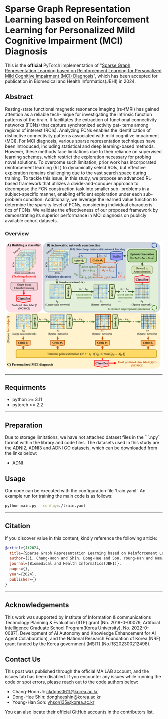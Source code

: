# **Sparse Graph Representation Learning based on Reinforcement Learning for Personalized Mild Cognitive Impairment (MCI) Diagnosis**
This is the **official** PyTorch implementation of "[Sparse Graph Representation Learning based on Reinforcement Learning for Personalized Mild Cognitive Impairment (MCI) Diagnosis](https://)", which has been accepted for publication in Biomedical and Health Informatics(JBHI) in 2024.



## Abstract
Resting-state functional magnetic resonance imaging (rs-fMRI) has gained attention as a reliable tech- nique for investigating the intrinsic function patterns of the brain. It facilitates the extraction of functional connectivity networks (FCNs) that capture synchronized activity pat- terns among regions of interest (ROIs). 
Analyzing FCNs enables the identification of distinctive connectivity patterns associated with mild cognitive impairment (MCI). For MCI diagnosis, various sparse representation techniques have been introduced, including statistical and deep learning-based methods. 
However, these methods face limitations due to their reliance on supervised learning schemes, which restrict the exploration necessary for probing novel solutions. 
To overcome such limitation, prior work has incorporated reinforcement learning (RL) to dynamically select ROIs, but effective exploration remains challenging due to the vast search space during training. 
To tackle this issue, in this study, we propose an advanced RL-based framework that utilizes a divide-and-conquer approach to decompose the FCN construction task into smaller sub- problems in a subject-specific manner, enabling efficient exploration under each sub-problem condition. 
Additionally, we leverage the learned value function to determine the sparsity level of FCNs, considering individual characteris- tics of FCNs. 
We validate the effectiveness of our proposed framework by demonstrating its superior performance in MCI diagnosis on publicly available cohort datasets.
### Overview
<p align="center">
    <img src="/[JBHI]OVERVIEW.png" alt="drawing" width="800"/>
</p>

---
## Requirments 
- python >= 3.11
- pytorch >= 2.2

---
## Preparation
Due to storage limitations, we have not attached dataset files in the ```.npy`` format within the library and code files. The datasets used in this study are the ADNI2, ADNI3 and ADNI GO datasets, which can be downloaded from the links below:
- [ADNI](http://adni.loni.usc.edu)


## Usage
Our code can be executed with the configuration file 'train.yaml.' An example run for training the main code is as follows:
<br>
```bash
python main.py --config=./train.yaml
```
---
  
## Citation 
If you discover value in this content, kindly reference the following article:
```bibtex
@article{Ji2024,
  title={Sparse Graph Representation Learning based on Reinforcement Learning for Personalized Mild Cognitive Impairment (MCI) Diagnosis},
  author={Ji, Chang-Hoon and Shin, Dong-Hee and Son, Young-Han and Kam, Tae-Eui},
  journal={Biomedical and Health Informatics(JBHI)},
  pages={},
  year={2024},
  publisher={}
}
```
---
  
  
## Acknowledgements
This work was supported by Institute of Information & communications Technology Planning & Evaluation (IITP) grant (No. 2019-0-00079, Artificial Intelligence Graduate School Program(Korea University), No. 2022-0-00871, Development of AI Autonomy and Knowledge Enhancement for AI Agent Collaboration), and the National Research Foundation of Korea (NRF) grant funded by the Korea government (MSIT) (No.RS202300212498).
## Contact Us
This post was published through the official MAILAB account, and the issues tab has been disabled. If you encounter any issues while running the code or spot errors, please reach out to the code authors below:

- Chang-Hoon Ji: ckdgns0611@korea.ac.kr
- Dong-Hee Shin: dongheeshin@korea.ac.kr
- Young-Han Son: yhson135@korea.ac.kr

You can also locate their official GitHub accounts in the contributors list.
